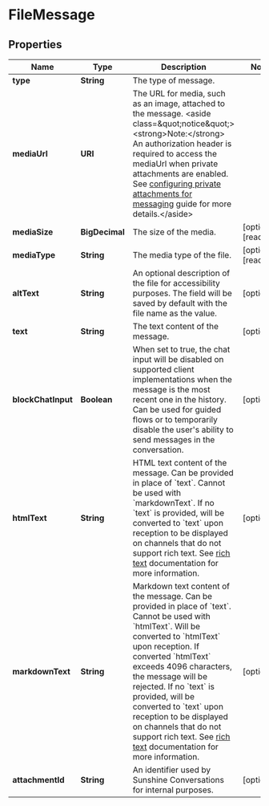

# FileMessage


## Properties

| Name | Type | Description | Notes |
|------------ | ------------- | ------------- | -------------|
|**type** | **String** | The type of message. |  |
|**mediaUrl** | **URI** | The URL for media, such as an image, attached to the message. &lt;aside class&#x3D;\&quot;notice\&quot;&gt;&lt;strong&gt;Note:&lt;/strong&gt; An authorization header is required to access the mediaUrl when private attachments are enabled. See [configuring private attachments for messaging](https://developer.zendesk.com/documentation/zendesk-web-widget-sdks/messaging_private_attachments/) guide for more details.&lt;/aside&gt;  |  |
|**mediaSize** | **BigDecimal** | The size of the media. |  [optional] [readonly] |
|**mediaType** | **String** | The media type of the file. |  [optional] [readonly] |
|**altText** | **String** | An optional description of the file for accessibility purposes. The field will be saved by default with the file name as the value. |  [optional] |
|**text** | **String** | The text content of the message. |  [optional] |
|**blockChatInput** | **Boolean** | When set to true, the chat input will be disabled on supported client implementations when the message is the most recent one in the history. Can be used for guided flows or to temporarily disable the user&#39;s ability to send messages in the conversation. |  [optional] |
|**htmlText** | **String** | HTML text content of the message. Can be provided in place of &#x60;text&#x60;. Cannot be used with &#x60;markdownText&#x60;. If no &#x60;text&#x60; is provided, will be converted to &#x60;text&#x60; upon reception to be displayed on channels that do not support rich text. See [rich text](https://developer.zendesk.com/documentation/conversations/messaging-platform/programmable-conversations/structured-messages/#rich-text) documentation for more information. |  [optional] |
|**markdownText** | **String** | Markdown text content of the message. Can be provided in place of &#x60;text&#x60;. Cannot be used with &#x60;htmlText&#x60;. Will be converted to &#x60;htmlText&#x60; upon reception. If converted &#x60;htmlText&#x60; exceeds 4096 characters, the message will be rejected. If no &#x60;text&#x60; is provided, will be converted to &#x60;text&#x60; upon reception to be displayed on channels that do not support rich text. See [rich text](https://developer.zendesk.com/documentation/conversations/messaging-platform/programmable-conversations/structured-messages/#rich-text) documentation for more information. |  [optional] |
|**attachmentId** | **String** | An identifier used by Sunshine Conversations for internal purposes. |  [optional] |



